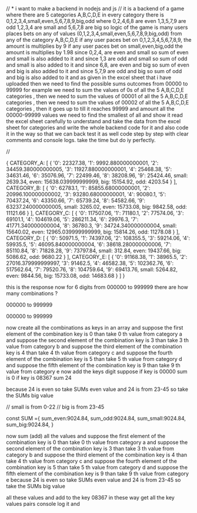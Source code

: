 // \* i want to make a backend in nodejs and js
// it is a backend of a game where there are 5 categories
A,B,C,D,E
in every category there is 0,1,2,3,4,small,even,5,6,7,8,9,big,odd
where 0,2,4,6,8 are even
1,3,5,7,9 are odd
1,2,3,4 are small and
5,6,7,8 are big
so logic of the game is many users places bets on any of values (0,1,2,3,4,small,even,5,6,7,8,9,big,odd) from any of the category A,B,C,D,E
if any user paces bet on 0,1,2,3,4,5,6,7,8,9, the amount is multiplies by 9
if any user paces bet on small,even,big,odd the amount is multiplies by 1.98
since 0,2,4, are even and small so sum of even and small is also added to it and
since 1,3 are odd and small so sum of odd and small is also added to it and
since 6,8, are even and big so sum of even and big is also added to it and
since 5,7,9 are odd and big so sum of odd and big is also added to it and
as given in the excel sheet that i have uploaded
then we need to find the possible sums outcomes from
00000 to 99999
for example we need to sum the values of 0s of all the 5 A,B,C,D,E categories , then
we need to sum the values of 00001 of all the 5 A,B,C,D,E categories , then
we need to sum the values of 00002 of all the 5 A,B,C,D,E categories , then
it goes up to till it reaches 99999
and amount all the 00000-99999 values we need to find the smallest of all and show it
read the excel sheet carefully to understand and take the data from the excel sheet for
categories and write the whole backend code for it and also code it in the way so that
we can back test it as well
code step by step with clear comments and console logs.
take the time but do iy perfectly.

//

{
CATEGORY_A: [
{
'0': 22327.38,
'1': 9992.880000000001,
'2': 34459.380000000005,
'3': 11927.880000000001,
'4': 25468.38,
'5': 34631.46,
'6': 35076.96,
'7': 22499.46,
'8': 38208.96,
'9': 25424.46,
small: 2639.34,
even: 15638.039999999999,
big: 15154.92,
odd: 4203.54
}
],
CATEGORY_B: [
{
'0': 62783.1,
'1': 85855.68000000001,
'2': 20996.100000000002,
'3': 93280.68000000001,
'4': 90080.1,
'5': 70437.24,
'6': 43350.66,
'7': 65739.24,
'8': 54582.66,
'9': 63237.240000000005,
small: 3265.02,
even: 15733.08,
big: 9842.58,
odd: 11121.66
}
],
CATEGORY_C: [
{
'0': 117507.06,
'1': 71180.1,
'2': 77574.06,
'3': 69101.1,
'4': 104619.06,
'5': 286211.34,
'6': 29976.3,
'7': 41771.340000000004,
'8': 36780.3,
'9': 34724.340000000004,
small: 15640.02,
even: 12965.039999999999,
big: 15814.26,
odd: 11278.08
}
],
CATEGORY_D: [
{
'0': 50971.5,
'1': 74397.06,
'2': 108355.5,
'3': 59214.06,
'4': 59935.5,
'5': 46095.840000000004,
'6': 38618.280000000006,
'7': 85110.84,
'8': 71828.28,
'9': 73797.84,
small: 312.84,
even: 19437.66,
big: 5086.62,
odd: 9680.22
}
],
CATEGORY_E: [
{
'0': 91168.38,
'1': 38965.5,
'2': 27016.379999999997,
'3': 91462.5,
'4': 46582.38,
'5': 102362.76,
'6': 517562.64,
'7': 79520.76,
'8': 104759.64,
'9': 69413.76,
small: 5264.82,
even: 9844.56,
big: 15733.08,
odd: 14683.68
}
]
}

this is the response now for 6 digits from 000000 to 999999
there are how many combinations ?

000000 to 999999

000000 to 999999

now create all the combinations as keys in an array
and suppose the first element of the combination key is 0 than take 0 th value from category a
and suppose the second element of the combination key is 3 than take 3 th value from category b
and suppose the third element of the combination key is 4 than take 4 th value from category c
and suppose the fourth element of the combination key is 5 than take 5 th value from category d
and suppose the fifth element of the combination key is 9 than take 9 th value from category e
now add the keys digit suppose if key is 00000 sum is 0
if key is 08367 sum 24

because 24 is even so take SUMs even value
and 24 is from 23-45 so take the SUMs big value

// small is from 0-22
// big is from 23-45

const SUM ={
sum_even:9024.84,
sum_odd:9024.84,
sum_small:9024.84,
sum_big:9024.84,
}

now sum (add) all the values
and suppose the first element of the combination key is 0 than take 0 th value from category a
and suppose the second element of the combination key is 3 than take 3 th value from category b
and suppose the third element of the combination key is 4 than take 4 th value from category c
and suppose the fourth element of the combination key is 5 than take 5 th value from category d
and suppose the fifth element of the combination key is 9 than take 9 th value from category e
because 24 is even so take SUMs even value
and 24 is from 23-45 so take the SUMs big value

all these values and add to the key 08367
in these way get all the key values pairs console log it and
